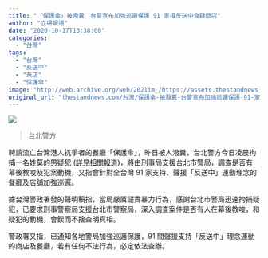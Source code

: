 ```yaml
---
title: "「保護傘」被潑糞　台警宣布加強巡邏保護 91 家撐反送中食肆商店"
author: "立場報道"
date: "2020-10-17T13:38:00"
categories:
  - "台灣"
tags:
  - "台灣"
  - "反送中"
  - "黃店"
  - "保護傘"
image: "http://web.archive.org/web/2021im_/https://assets.thestandnews.com/media/photos/Layer200_OaJzj_oYo9lXJ.png"
original_url: "thestandnews.com/台灣/保護傘-被潑糞-台警宣布加強巡邏保護-91-家撐反送中食肆商店"
---
```

![](http://web.archive.org/web/2021im_/https://assets.thestandnews.com/media/photos/Layer200_OaJzj_oYo9lXJ.png)
> 台北警方

聘請流亡台灣港人抗爭者的餐廳「保護傘」，昨日被人潑糞，台北警方今日凌晨拘捕一名姓莫的男疑犯 ([詳見相關報道](../../%E5%8F%B0%E7%81%A3/%E4%BF%9D%E8%AD%B7%E5%82%98-%E9%81%AD%E6%BD%91%E7%B3%9E-%E5%8F%B0%E5%8C%97%E8%AD%A6%E6%8B%98%E7%96%91%E7%8A%AF/))，將由刑事局支援台北市警局，調查是否有幕後教唆及犯案動機，又指會針對全台灣 91 家支持、聲援「反送中」運動理念的餐廳及店舖加強巡邏。

據台灣警政署發的聲明稿指，當局嚴厲譴責暴力行為，感謝台北市警局迅速拘捕疑犯，已要求刑事警察局支援台北市警察局，深入調查案件是否有人在幕後教唆，和疑犯的動機，會鍥而不捨查明真相。

警政署又指，已通知各地警局加強巡邏保護，91 間聲援支持「反送中」理念運動的商店及餐廳，若有任何不法行為，必定依法查辦。
